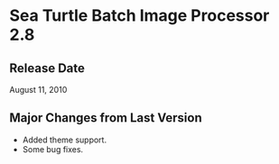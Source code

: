# Sea Turtle Batch Image Processor 2.8 #
## Release Date ##
August 11, 2010
## Major Changes from Last Version ##
  * Added theme support.
  * Some bug fixes.